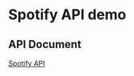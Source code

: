 # Spotify API demo

## API Document
[Spotify API](https://developer.spotify.com/documentation/web-api)
